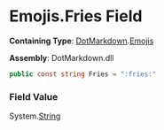 # Emojis\.Fries Field

**Containing Type**: [DotMarkdown](../../README.md)\.[Emojis](../README.md)

**Assembly**: DotMarkdown\.dll

```csharp
public const string Fries = ":fries:"
```

### Field Value

System\.[String](https://docs.microsoft.com/en-us/dotnet/api/system.string)